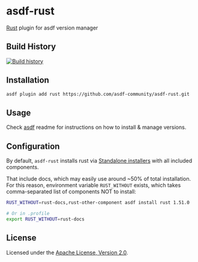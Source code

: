 # asdf-rust

[Rust](https://www.rust-lang.org) plugin for asdf version manager

## Build History

[![Build history](https://buildstats.info/github/chart/asdf-community/asdf-rust?branch=master)](https://github.com/asdf-community/asdf-rust/actions)

## Installation

```bash
asdf plugin add rust https://github.com/asdf-community/asdf-rust.git
```

## Usage

Check [asdf](https://github.com/asdf-vm/asdf) readme for instructions on how to
install & manage versions.

## Configuration

By default, `asdf-rust` installs rust via
[Standalone installers](https://forge.rust-lang.org/infra/other-installation-methods.html)
with all included components.

That include docs, which may easily use around ~50% of total installation. For
this reason, environment variable `RUST_WITHOUT` exists, which takes
comma-separated list of components NOT to install:

```sh
RUST_WITHOUT=rust-docs,rust-other-component asdf install rust 1.51.0

# Or in .profile
export RUST_WITHOUT=rust-docs
```

## License

Licensed under the
[Apache License, Version 2.0](https://www.apache.org/licenses/LICENSE-2.0).
